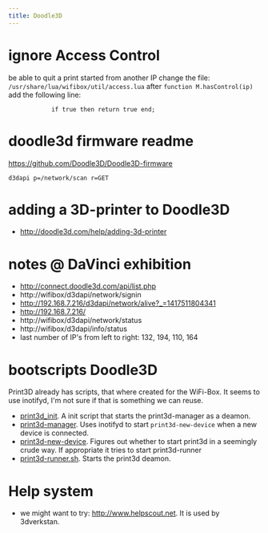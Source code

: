 ```yaml
---
title: Doodle3D
---
```


# ignore Access Control
be able to quit a print started from another IP
change the file: `/usr/share/lua/wifibox/util/access.lua`
after `function M.hasControl(ip)` add the following line:
```
	        if true then return true end;
```

# doodle3d firmware readme
https://github.com/Doodle3D/Doodle3D-firmware
```
d3dapi p=/network/scan r=GET
```

# adding a 3D-printer to Doodle3D
* http://doodle3d.com/help/adding-3d-printer
# notes @ DaVinci exhibition
* http://connect.doodle3d.com/api/list.php
* http://wifibox/d3dapi/network/signin
* http://192.168.7.216/d3dapi/network/alive?_=1417511804341
* http://192.168.7.216/
* http://wifibox/d3dapi/network/status
* http://wifibox/d3dapi/info/status
* last number of IP's from left to right: 132, 194, 110, 164

# bootscripts Doodle3D
Print3D already has scripts, that where created for the WiFi-Box. It seems to use inotifyd, I'm not sure if that is something we can reuse. 

* [print3d_init](https://github.com/Doodle3D/print3d/blob/master/src/script/print3d_init). A init script that starts the print3d-manager as a deamon. 
* [print3d-manager](https://github.com/Doodle3D/print3d/blob/master/src/script/print3d-manager.sh). Uses inotifyd to start `print3d-new-device` when a new device is connected. 
* [print3d-new-device](https://github.com/Doodle3D/print3d/blob/master/src/script/print3d-new-device.sh). Figures out whether to start print3d in a seemingly crude way. If appropriate it tries to start print3d-runner
* [print3d-runner.sh](https://github.com/Doodle3D/print3d/blob/master/src/script/print3d-runner.sh). Starts the print3d deamon. 
# Help system
* we might want to try: http://www.helpscout.net. It is used by 3dverkstan.

